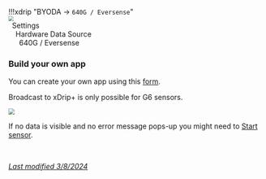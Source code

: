 !!!xdrip "BYODA → `640G / Eversense`"  
    <img src="../../images/hamburger_menu.png" style="zoom:60%;" />  
    &ensp;Settings  
    &emsp;Hardware Data Source  
    &ensp;&emsp;640G / Eversense

### Build your own app

You can create your own app using this [form](https://docs.google.com/forms/d/e/1FAIpQLScD76G0Y-BlL4tZljaFkjlwuqhT83QlFM5v6ZEfO7gCU98iJQ/viewform).

Broadcast to xDrip+ is only possible for G6 sensors.

<img src="../images/byoda.png" style="zoom:75%;" />

If no data is visible and no error message pops-up you might need to [Start sensor](../../use/startsensor/#followers-and-companion-apps).

</br>

[*Last modified 3/8/2024*](https://github.com/NightscoutFoundation/xDrip/releases/tag/2024.08.02)
